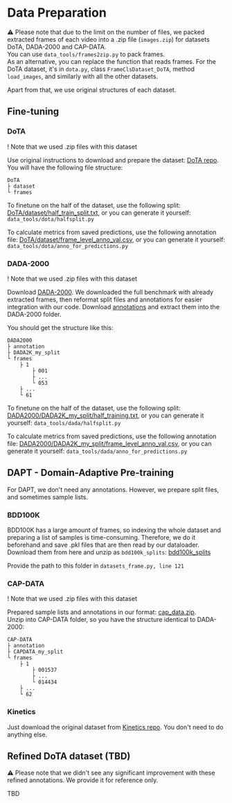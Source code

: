 # Data Preparation

⚠️ Please note that due to the limit on the number of files, we packed extracted frames of each video into a .zip file (`images.zip`) for datasets DoTA, DADA-2000 and CAP-DATA. \
You can use `data_tools/frames2zip.py` to pack frames. \
As an alternative, you can replace the function that reads frames. For the DoTA dataset, it's in `dota.py`, class `FrameClsDataset_DoTA`, method `load_images`, and similarly with all the other datasets.

Apart from that, we use original structures of each dataset.

## Fine-tuning

### DoTA

! Note that we used .zip files with this dataset

Use original instructions to download and prepare the dataset: [DoTA repo](https://github.com/MoonBlvd/Detection-of-Traffic-Anomaly/tree/master).
You will have the following file structure: 
``` 
DoTA
├ dataset
└ frames 
```

To finetune on the half of the dataset, use the following split: [DoTA/dataset/half_train_split.txt](https://tuenl-my.sharepoint.com/:t:/g/personal/s_orlova_tue_nl/EaBIJyppHVhNo9rpk0u7ghkBEXklBuAm8cU8mM4UjGQmjA?e=oQqHES), or you can generate it yourself: `data_tools/dota/halfsplit.py`

To calculate metrics from saved predictions, use the following annotation file: [DoTA/dataset/frame_level_anno_val.csv](https://tuenl-my.sharepoint.com/:x:/g/personal/s_orlova_tue_nl/EVo9qdf7YF9Jkn27b4s4JuYBPHb-JE1eBplBEjSKwyETYg?e=NWoIKH), or you can generate it yourself: `data_tools/dota/anno_for_predictions.py`

### DADA-2000

! Note that we used .zip files with this dataset

Download [DADA-2000](https://github.com/JWFangit/LOTVS-DADA). We downloaded the full benchmark with already extracted frames, then reformat split files and annotations for easier integration with our code. 
Download [annotations](https://tuenl-my.sharepoint.com/:u:/g/personal/s_orlova_tue_nl/EaQQU0yyDrpGoPsE1c5sGeQBnpKHDVWjcpmadUHweZ5yCw?e=pGQQrn) and extract them into the DADA-2000 folder.

You should get the structure like this: 

```
DADA2000
├ annotation
├ DADA2K_my_split 
└ frames 
    ├ 1
        ├ 001
        ├ ... 
        └ 053 
    ├ ...
    └ 61
```

To finetune on the half of the dataset, use the following split: [DADA2000/DADA2K_my_split/half_training.txt](https://tuenl-my.sharepoint.com/:t:/g/personal/s_orlova_tue_nl/EaBIJyppHVhNo9rpk0u7ghkBEXklBuAm8cU8mM4UjGQmjA?e=oQqHES), or you can generate it yourself: `data_tools/dada/halfsplit.py`

To calculate metrics from saved predictions, use the following annotation file: [DADA2000/DADA2K_my_split/frame_level_anno_val.csv](https://tuenl-my.sharepoint.com/:x:/g/personal/s_orlova_tue_nl/EVo9qdf7YF9Jkn27b4s4JuYBPHb-JE1eBplBEjSKwyETYg?e=NWoIKH), or you can generate it yourself: `data_tools/dada/anno_for_predictions.py`

## DAPT - Domain-Adaptive Pre-training

For DAPT, we don't need any annotations. However, we prepare split files, and sometimes sample lists. 

### BDD100K

BDD100K has a large amount of frames, so indexing the whole dataset and preparing a list of samples is time-consuming. 
Therefore, we do it beforehand and save .pkl files that are then read by our dataloader. Download them from here and unzip as `bdd100k_splits`: [bdd100k_splits](https://tuenl-my.sharepoint.com/:u:/g/personal/s_orlova_tue_nl/EcrEwflPNFBIihmES017NxUBXrK9YolvIRXbLUu6HavtwA?e=dC2njr)

Provide the path to this folder in `datasets_frame.py, line 121`

### CAP-DATA

! Note that we used .zip files with this dataset

Prepared sample lists and annotations in our format: [cap_data.zip](https://tuenl-my.sharepoint.com/:u:/g/personal/s_orlova_tue_nl/Ed9zqXpaI8NDm9PmRci0zoEBlmY6P2OMTZ_3OJCpHPaSyw?e=pCiKMy). \
Unzip into CAP-DATA folder, so you have the structure identical to DADA-2000:

```
CAP-DATA
├ annotation
├ CAPDATA_my_split 
└ frames 
    ├ 1
        ├ 001537
        ├ ... 
        └ 014434 
    ├ ...
    └ 62
```

### Kinetics

Just download the original dataset from [Kinetics repo](https://github.com/cvdfoundation/kinetics-dataset). You don't need to do anything else.

## Refined DoTA dataset (TBD)

⚠️ Please note that we didn't see any significant improvement with these refined annotations. We provide it for reference only.

TBD

